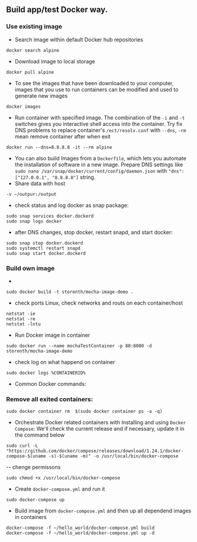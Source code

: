 ## Build app/test Docker way.
### Use existing image
* Search image within default Docker hub repositories
```
docker search alpine
```
* Download image to local storage
```
docker pull alpine
```
* To see the images that have been downloaded to your computer, images that you use to run containers can be modified and used to generate new images
```
docker images
```
* Run container with specified image. The combination of the `-i` and `-t` switches gives you interactive shell access into the container. Try fix DNS problems to replace container's `/ect/resolv.conf` with `--dns`, `-rm` mean remove container after when exit
```
docker run --dns=8.8.8.8 -it --rm alpine
```
* You can also build Images from a `Dockerfile`, which lets you automate the installation of software in a new image. Prepare DNS settings like `sudo nano /var/snap/docker/current/config/daemon.json` with `"dns": ["127.0.0.1", "8.8.8.8"]` string.
* Share data with host
```
-v ~/outpur:/output
```
* check status and log docker as snap package:
```
sudo snap services docker.dockerd
sudo snap logs docker
```
* after DNS changes, stop docker, restart snapd, and start docker:
```
sudo snap stop docker.dockerd
sudo systemctl restart snapd
sudo snap start docker.dockerd
``` 
### Build own image
*
```
sudo docker build -t storenth/mocha-image-demo .
```
* check ports Linux, check networks and routs on each container/host
```
netstat -ie
netstat -re
netstat -lntu
```
* Run Docker image in container
```
sudo docker run --name mochaTestContainer -p 80:8080 -d storenth/mocha-image-demo
```
* check log on what happend on container
```
sudo docker logs %CONTAINERID%
```

* Common Docker commands:
### Remove all exited containers:
```
sudo docker container rm  $(sudo docker container ps -a -q)
```
* Orchestrate Docker related containers with Installing and using `Docker Compose`: We'll check the current release and if necessary, update it in the command below
```
sudo curl -L "https://github.com/docker/compose/releases/download/1.24.1/docker-compose-$(uname -s)-$(uname -m)" -o /usr/local/bin/docker-compose
```
-- chenge permissons
```
sudo chmod +x /usr/local/bin/docker-compose
```
* Create `docker-compose.yml` and run it
```
sudo docker-compose up
```
* Build image from `docker-compose.yml` and then up all dependend images in containers
```
docker-compose -f ~/hello_world/docker-compose.yml build
docker-compose -f ~/hello_world/docker-compose.yml up -d
```

